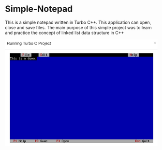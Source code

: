 # Simple-Notepad
This is a simple notepad written in Turbo C++. This application can open, close and save files. The main purpose of this simple project was to learn and practice the concept of linked list data structure in C++

<p align = "center">
  <img src = "https://github.com/mandanaGh/Simple-Notepad/blob/main/images/notepad.jpg" width = "600" />
  </p>
